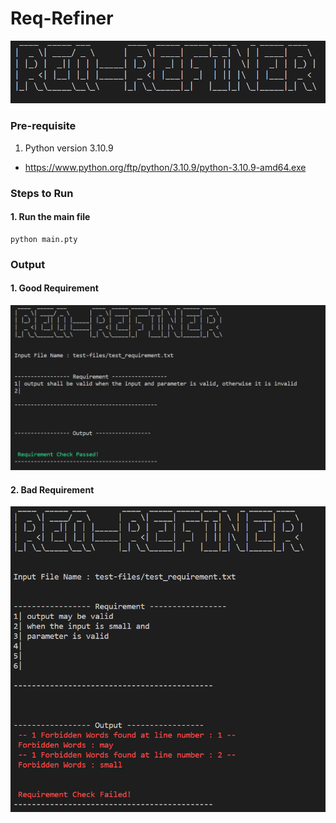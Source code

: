 # Req-Refiner

![intro](resources/Images/intro.png)

### Pre-requisite
1. Python version 3.10.9 
- https://www.python.org/ftp/python/3.10.9/python-3.10.9-amd64.exe

### Steps to Run

#### 1. Run the main file
```
python main.pty
```

### Output

#### 1. Good Requirement
![good_req](resources/Images/good_req.png)

#### 2. Bad Requirement
![bad_req](resources/Images/bad_req.png)



